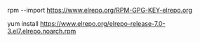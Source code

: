 rpm --import <https://www.elrepo.org/RPM-GPG-KEY-elrepo.org>

yum install <https://www.elrepo.org/elrepo-release-7.0-3.el7.elrepo.noarch.rpm>

